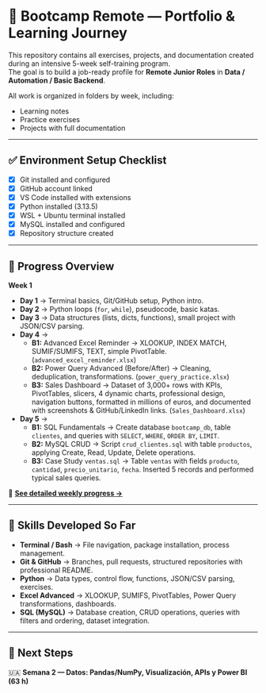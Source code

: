 # 🚀 Bootcamp Remote — Portfolio & Learning Journey

This repository contains all exercises, projects, and documentation created during an intensive 5-week self-training program.  
The goal is to build a job-ready profile for **Remote Junior Roles** in **Data / Automation / Basic Backend**.

All work is organized in folders by week, including:
- Learning notes
- Practice exercises
- Projects with full documentation

---

## ✅ Environment Setup Checklist

- [x] Git installed and configured  
- [x] GitHub account linked  
- [x] VS Code installed with extensions  
- [x] Python installed (3.13.5)  
- [x] WSL + Ubuntu terminal installed  
- [x] MySQL installed and configured  
- [x] Repository structure created  

---

## 📅 Progress Overview

**Week 1**  
- **Day 1** → Terminal basics, Git/GitHub setup, Python intro.  
- **Day 2** → Python loops (`for`, `while`), pseudocode, basic katas.  
- **Day 3** → Data structures (lists, dicts, functions), small project with JSON/CSV parsing.  
- **Day 4** →  
  - **B1:** Advanced Excel Reminder → XLOOKUP, INDEX MATCH, SUMIF/SUMIFS, TEXT, simple PivotTable. (`advanced_excel_reminder.xlsx`)  
  - **B2:** Power Query Advanced (Before/After) → Cleaning, deduplication, transformations. (`power_query_practice.xlsx`)  
  - **B3:** Sales Dashboard → Dataset of 3,000+ rows with KPIs, PivotTables, slicers, 4 dynamic charts, professional design, navigation buttons, formatted in millions of euros, and documented with screenshots & GitHub/LinkedIn links. (`Sales_Dashboard.xlsx`)  
- **Day 5** →  
  - **B1:** SQL Fundamentals → Create database `bootcamp_db`, table `clientes`, and queries with `SELECT`, `WHERE`, `ORDER BY`, `LIMIT`.  
  - **B2:** MySQL CRUD → Script `crud_clientes.sql` with table `productos`, applying Create, Read, Update, Delete operations.  
  - **B3:** Case Study `ventas.sql` → Table `ventas` with fields `producto`, `cantidad`, `precio_unitario`, `fecha`. Inserted 5 records and performed typical sales queries.  

📎 **[See detailed weekly progress →](week1/README.md)**

---

## 🌟 Skills Developed So Far

- **Terminal / Bash** → File navigation, package installation, process management.  
- **Git & GitHub** → Branches, pull requests, structured repositories with professional README.  
- **Python** → Data types, control flow, functions, JSON/CSV parsing, exercises.  
- **Excel Advanced** → XLOOKUP, SUMIFS, PivotTables, Power Query transformations, dashboards.  
- **SQL (MySQL)** → Database creation, CRUD operations, queries with filters and ordering, dataset integration.  

---

## 📌 Next Steps

🇺🇦 **Semana 2 — Datos: Pandas/NumPy, Visualización, APIs y Power BI (63 h)**  

